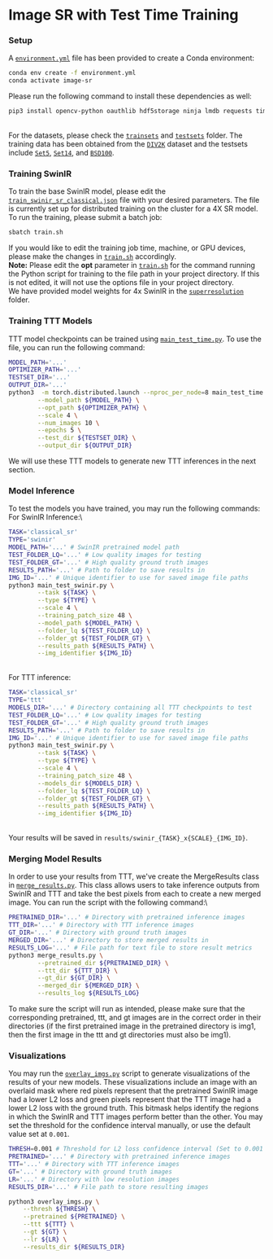 # Image SR with Test Time Training

### Setup
A [`environment.yml`](environment.yml) file has been provided to create a Conda environment:

```bash
conda env create -f environment.yml
conda activate image-sr
```

Please run the following command to install these dependencies as well:
```bash
pip3 install opencv-python oauthlib hdf5storage ninja lmdb requests timm einops pillow
```
\
For the datasets, please check the [`trainsets`](trainsets) and  [`testsets`](testsets) folder. The training data has been obtained from the
[`DIV2K`](https://data.vision.ee.ethz.ch/cvl/DIV2K/) dataset and the testsets include [`Set5`](testsets/Set5), [`Set14`](testsets/Set14), and [`BSD100`](testsets/BSD_100/). 

### Training SwinIR
To train the base SwinIR model, please edit the [`train_swinir_sr_classical.json`](options/swinir/train_swinir_sr_classical.json) file with your desired parameters. The file is currently set up for distributed training on the cluster for a 4X SR model. To run the training, please submit a batch job:
```bash
sbatch train.sh
```
If you would like to edit the training job time, machine, or GPU devices, please make the changes in [`train.sh`](train.sh) accordingly.\
**Note:** Please edit the **opt** parameter in [`train.sh`](train.sh) for the command running the Python script for training to the file path in your project directory. If this is not edited, it will not use the options file in your project directory.\
We have provided model weights for 4x SwinIR in the [`superresolution`](superresolution/swinir_sr_classical_patch48_x4/models) folder.

### Training TTT Models
TTT model checkpoints can be trained using [`main_test_time.py`](main_test_time.py). To use the file, you can run the following command:
```bash
MODEL_PATH='...'
OPTIMIZER_PATH='...'
TESTSET_DIR='...'
OUTPUT_DIR='...'
python3  -m torch.distributed.launch --nproc_per_node=8 main_test_time.py \
        --model_path ${MODEL_PATH} \
        --opt_path ${OPTIMIZER_PATH} \
        --scale 4 \
        --num_images 10 \
        --epochs 5 \
        --test_dir ${TESTSET_DIR} \
        --output_dir ${OUTPUT_DIR}
```
We will use these TTT models to generate new TTT inferences in the next section. 

### Model Inference
To test the models you have trained, you may run the following commands:
For SwinIR Inference:\
```bash
TASK='classical_sr'
TYPE='swinir'
MODEL_PATH='...' # SwinIR pretrained model path
TEST_FOLDER_LQ='...' # Low quality images for testing
TEST_FOLDER_GT='...' # High quality ground truth images
RESULTS_PATH='...' # Path to folder to save results in
IMG_ID='...' # Unique identifier to use for saved image file paths
python3 main_test_swinir.py \
        --task ${TASK} \
        --type ${TYPE} \
        --scale 4 \
        --training_patch_size 48 \
        --model_path ${MODEL_PATH} \
        --folder_lq ${TEST_FOLDER_LQ} \
        --folder_gt ${TEST_FOLDER_GT} \
        --results_path ${RESULTS_PATH} \
        --img_identifier ${IMG_ID}
```
\
For TTT inference:
```bash
TASK='classical_sr'
TYPE='ttt'
MODELS_DIR='...' # Directory containing all TTT checkpoints to test
TEST_FOLDER_LQ='...' # Low quality images for testing
TEST_FOLDER_GT='...' # High quality ground truth images
RESULTS_PATH='...' # Path to folder to save results in
IMG_ID='...' # Unique identifier to use for saved image file paths
python3 main_test_swinir.py \
        --task ${TASK} \
        --type ${TYPE} \
        --scale 4 \
        --training_patch_size 48 \
        --models_dir ${MODELS_DIR} \
        --folder_lq ${TEST_FOLDER_LQ} \
        --folder_gt ${TEST_FOLDER_GT} \
        --results_path ${RESULTS_PATH} \
        --img_identifier ${IMG_ID}
```
\
Your results will be saved in `results/swinir_{TASK}_x{SCALE}_{IMG_ID}`.

### Merging Model Results
In order to use your results from TTT, we've create the MergeResults class in [`merge_results.py`](merge_results.py). This class allows users to take inference outputs from SwinIR and TTT and take the best pixels from each to create a new merged image. You can run the script with the following command:\
```bash
PRETRAINED_DIR='...' # Directory with pretrained inference images
TTT_DIR='...' # Directory with TTT inference images
GT_DIR='...' # Directory with ground truth images
MERGED_DIR='...' # Directory to store merged results in
RESULTS_LOG='...' # File path for text file to store result metrics
python3 merge_results.py \
        --pretrained_dir ${PRETRAINED_DIR} \
        --ttt_dir ${TTT_DIR} \
        --gt_dir ${GT_DIR} \
        --merged_dir ${MERGED_DIR} \
        --results_log ${RESULTS_LOG}
```
To make sure the script will run as intended, please make sure that the corresponding pretrained, ttt, and gt images are in the correct order in their directories (if the first pretrained image in the pretrained directory is img1, then the first image in the ttt and gt directories must also be img1). 

### Visualizations
You may run the [`overlay_imgs.py`](overlay_imgs.py) script to generate visualizations of the results of your new models. These visualizations include an image with an overlaid mask where red pixels represent that the pretrained SwinIR image had a lower L2 loss and green pixels represent that the TTT image had a lower L2 loss with the ground truth. This bitmask helps identify the regions in which the SwinIR and TTT images perform better than the other. You may set the threshold for the confidence interval manually, or use the default value set at `0.001`.

```bash
THRESH=0.001 # Threshold for L2 loss confidence interval (Set to 0.001 by default)
PRETRAINED='...' # Directory with pretrained inference images
TTT='...' # Directory with TTT inference images
GT='...' # Directory with ground truth images
LR='...' # Directory with low resolution images
RESULTS_DIR='...' # File path to store resulting images

python3 overlay_imgs.py \
	--thresh ${THRESH} \
	--pretrained ${PRETRAINED} \
	--ttt ${TTT} \
	--gt ${GT} \
	--lr ${LR} \
	--results_dir ${RESULTS_DIR}
```

       


